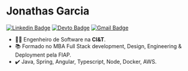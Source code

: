 # Jonathas Garcia

[![Linkedin Badge](https://img.shields.io/badge/-LinkedIn-blue?style=for-the-badge&logo=Linkedin&logoColor=white&link=https://www.linkedin.com/in/jonathas-garcia/)](https://www.linkedin.com/in/jonathas-garcia/)
[![Devto Badge](https://img.shields.io/badge/-dev.to-000?style=for-the-badge&logo=Dev.to&logoColor=white&link=https://dev.to/jonathasgarcia)](https://dev.to/jonathasgarcia)
[![Gmail Badge](https://img.shields.io/badge/-Gmail-c14438?style=for-the-badge&logo=Gmail&logoColor=white&link=mailto:mailto:jonathas.cgarcia@gmail.com)](mailto:jonathas.cgarcia@gmail.com)

- :man_technologist: Engenheiro de Software na **CI&T**.
- :books: Formado no MBA Full Stack development, Design, Engineering & Deployment pela FIAP.
- :heavy_check_mark: Java, Spring, Angular, Typescript, Node, Docker, AWS.
